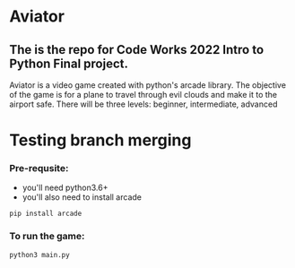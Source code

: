 # Aviator

## The is the repo for Code Works 2022 Intro to Python Final project.

Aviator is a video game created with python's arcade library.
The objective of the game is for a plane to travel through evil clouds and make it to the airport safe. There will be three levels: beginner, intermediate, advanced

Testing branch merging
=======
### Pre-requsite:
- you'll need python3.6+
- you'll also need to install arcade
```shell
pip install arcade
```

### To run the game:

```shell
python3 main.py
```
